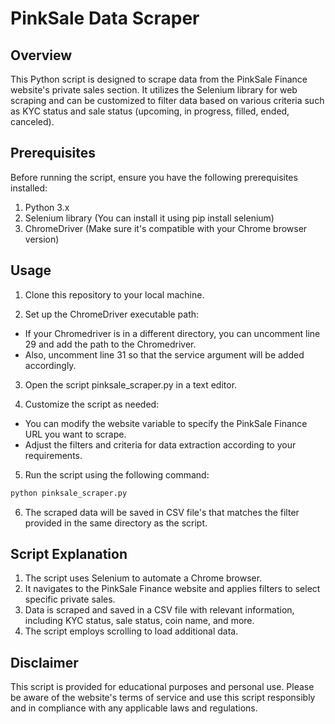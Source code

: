 # PinkSale Data Scraper
## Overview
This Python script is designed to scrape data from the PinkSale Finance website's private sales section. It utilizes the Selenium library for web scraping and can be customized to filter data based on various criteria such as KYC status and sale status (upcoming, in progress, filled, ended, canceled).

## Prerequisites
Before running the script, ensure you have the following prerequisites installed:

1. Python 3.x
2. Selenium library (You can install it using pip install selenium)
3. ChromeDriver (Make sure it's compatible with your Chrome browser version)

## Usage
1. Clone this repository to your local machine.

2. Set up the ChromeDriver executable path:

- If your Chromedriver is in a different directory, you can uncomment line 29 and add the path to the Chromedriver.
- Also, uncomment line 31 so that the service argument will be added accordingly.
3. Open the script pinksale_scraper.py in a text editor.

4. Customize the script as needed:

- You can modify the website variable to specify the PinkSale Finance URL you want to scrape.
- Adjust the filters and criteria for data extraction according to your requirements.
5. Run the script using the following command:

```bash
python pinksale_scraper.py
```
6. The scraped data will be saved in CSV file's that matches the filter provided in the same directory as the script.

## Script Explanation
1. The script uses Selenium to automate a Chrome browser.
2. It navigates to the PinkSale Finance website and applies filters to select specific private sales.
3. Data is scraped and saved in a CSV file with relevant information, including KYC status, sale status, coin name, and more.
4. The script employs scrolling to load additional data.

## Disclaimer
This script is provided for educational purposes and personal use. Please be aware of the website's terms of service and use this script responsibly and in compliance with any applicable laws and regulations.


